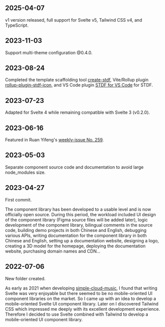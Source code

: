 ## 2025-04-07

v1 version released, full support for Svelte v5, Tailwind CSS v4, and TypeScript.

## 2023-11-03

Support multi-theme configuration @0.4.0.

## 2023-08-24

Completed the template scaffolding tool [create-stdf](https://www.npmjs.com/package/create-stdf), Vite/Rollup plugin [rollup-plugin-stdf-icon](https://www.npmjs.com/package/rollup-plugin-stdf-icon), and VS Code plugin [STDF for VS Code](https://marketplace.visualstudio.com/items?itemName=STDF.stdf-vscode-extension) for STDF.

## 2023-07-23

Adapted for Svelte 4 while remaining compatible with Svelte 3 (v0.2.0).

## 2023-06-16

Featured in Ruan Yifeng's [weekly-issue No. 259](https://www.ruanyifeng.com/blog/2023/06/weekly-issue-259.html).

## 2023-05-03

Separate component source code and documentation to avoid large node_modules size.

## 2023-04-27

First commit.

The component library has been developed to a usable level and is now officially open source. During this period, the workload included UI design of the component library (Figma source files will be added later), logic development of the component library, bilingual comments in the source code, building demo projects in both Chinese and English, debugging various APIs, writing documentation for the component library in both Chinese and English, setting up a documentation website, designing a logo, creating a 3D model for the homepage, deploying the documentation website, purchasing domain names and CDN...

## 2022-07-06

New folder created.

As early as 2021 when developing [simple-cloud-music](https://github.com/dufu1991/simple-cloud-music), I found that writing Svelte was very enjoyable but there seemed to be no mobile-oriented UI component libraries on the market. So I came up with an idea to develop a mobile-oriented Svelte UI component library. Later on I discovered Tailwind CSS which impressed me deeply with its excellent development experience. Therefore I decided to use Svelte combined with Tailwind to develop a mobile-oriented UI component library.
